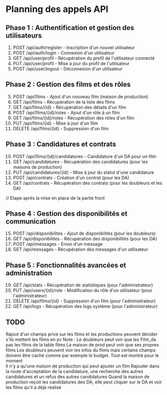 # Planning des appels API

## Phase 1 : Authentification et gestion des utilisateurs
1. POST /api/auth/register - Inscription d'un nouvel utilisateur
2. POST /api/auth/login - Connexion d'un utilisateur
3. GET /api/user/profil - Récupération du profil de l'utilisateur connecté
4. PUT /api/user/profil - Mise à jour du profil de l'utilisateur
5. POST /api/user/logout - Déconnexion d'un utilisateur

## Phase 2 : Gestion des films et des rôles
5. POST /api/films - Ajout d'un nouveau film (maison de production)
6. GET /api/films - Récupération de la liste des films
7. GET /api/films/{id} - Récupération des détails d'un film
8. POST /api/films/{id}/roles - Ajout d'un rôle à un film
9. GET /api/films/{id}/roles - Récupération des rôles d'un film
9. PUT /api/films/{id} - Mise à jour d'un film
9. DELETE /api/films/{id} - Suppression d'un film


## Phase 3 : Candidatures et contrats
10. POST /api/films/{id}/candidatures - Candidature d'un DA pour un film
11. GET /api/candidatures - Récupération des candidatures (pour les maisons de production)
12. PUT /api/candidatures/{id} - Mise à jour du statut d'une candidature
13. POST /api/contrats - Création d'un contrat (pour les DA)
14. GET /api/contrats - Récupération des contrats (pour les doubleurs et les DA)



// Etape après la mise en place de la partie front
## Phase 4 : Gestion des disponibilités et communication
15. POST /api/disponibilites - Ajout de disponibilités (pour les doubleurs)
16. GET /api/disponibilites - Récupération des disponibilités (pour les DA)
17. POST /api/messages - Envoi d'un message
18. GET /api/messages - Récupération des messages d'un utilisateur

## Phase 5 : Fonctionnalités avancées et administration
19. GET /api/stats - Récupération de statistiques (pour l'administrateur)
20. PUT /api/users/{id}/role - Modification du rôle d'un utilisateur (pour l'administrateur)
21. DELETE /api/films/{id} - Suppression d'un film (pour l'administrateur)
22. GET /api/logs - Récupération des logs système (pour l'administrateur)

## TODO
Rajout d'un champs prive sur les films et les productions peuvent décider s'ils mettent les films en pv 
Note : Le doubleurs peut voir que les Film_da pas les films de la table films
       La maison de prod peut voir que ses propres films
Les doubleurs peuvent voir les infos du films mais certains champs doivent être caché comme par exemple le budget. Tout est montré pour le moment       
Il n'y a qu'une maison de production qui peut ajouter un film
Rajouter dans la route d'acceptation de la candidature, une recherche des autres candidatures et un refus des autres candidatures
Quand la maison de production reçoit les candidatures des DA, elle peut cliquer sur le DA et voir les films qu'il a déjà réalisé